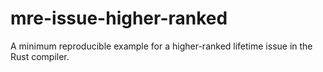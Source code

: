 # mre-issue-higher-ranked

A minimum reproducible example for a higher-ranked lifetime issue in the Rust compiler.
